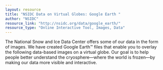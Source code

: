 ```yaml
---
layout: resource
title: "NSIDC Data on Virtual Globes: Google Earth "
author: "NSIDC"
resource_link: "http://nsidc.org/data/google_earth/"
resource_type: "Online Interactive Tool, Images, Data"
---
```


The National Snow and Ice Data Center offers some of our data in the form of images. We have created Google Earth™ files that enable you to overlay the following data-based images on a virtual globe. Our goal is to help people better understand the cryosphere—where the world is frozen—by making our data more visible and interactive.
